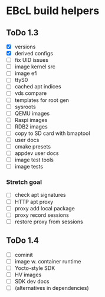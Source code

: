 # EBcL build helpers

## ToDo 1.3

- [x] versions
- [x] derived configs
- [ ] fix UID issues
- [ ] image kernel src
- [ ] image efi
- [ ] ttyS0
- [ ] cached apt indices
- [ ] vds compare
- [ ] templates for root gen
- [ ] sysroots
- [ ] QEMU images
- [ ] Raspi images
- [ ] RDB2 images
- [ ] copy to SD card with bmaptool
- [ ] user docs
- [ ] cmake presets 
- [ ] appdev user docs
- [ ] image test tools
- [ ] image tests

### Stretch goal

- [ ] check apt signatures
- [ ] HTTP apt proxy
- [ ] proxy add local package
- [ ] proxy record sessions
- [ ] restore proxy from sessions

## ToDo 1.4

- [ ] cominit
- [ ] image w. container runtime
- [ ] Yocto-style SDK
- [ ] HV images
- [ ] SDK dev docs
- [ ] (alternatives in dependencies)
